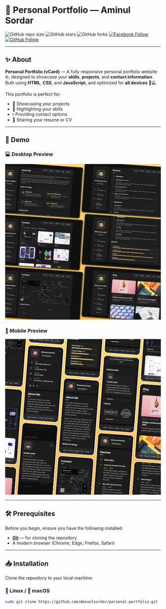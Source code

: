 # 🌟 Personal Portfolio — Aminul Sordar

![GitHub repo size](https://img.shields.io/github/repo-size/Aminulsordar/personal-portfolio?color=blue&logo=github&style=flat)
![GitHub stars](https://img.shields.io/github/stars/Aminulsordar/personal-portfolio?style=social)
![GitHub forks](https://img.shields.io/github/forks/Aminulsordar/personal-portfolio?style=social)
[![Facebook Follow](https://img.shields.io/badge/Facebook-Aminul%20Sordar-blue?logo=facebook&style=flat)](https://www.facebook.com/profile.php?id=100071880593545)
[![GitHub Follow](https://img.shields.io/badge/GitHub-Aminulsordar-black?logo=github&style=flat)](https://github.com/Aminulsordar)

---

## ✨ About

**Personal Portfolio (vCard)** — A fully responsive personal portfolio website 🌐, designed to showcase your **skills**, **projects**, and **contact information**.  
Built using **HTML**, **CSS**, and **JavaScript**, and optimized for **all devices** 📱💻.

This portfolio is perfect for:

- 🚀 Showcasing your projects
- 🎨 Highlighting your skills
- 📞 Providing contact options
- 📂 Sharing your resume or CV

---

## 🎥 Demo

### 💻 Desktop Preview  
![vCard Desktop Demo](./website-demo-image/desktop.png "Desktop Demo")

### 📱 Mobile Preview  
![vCard Mobile Demo](./website-demo-image/mobile.png "Mobile Demo")

---

## 🛠 Prerequisites

Before you begin, ensure you have the following installed:

- [**Git**](https://git-scm.com/downloads) — for cloning the repository  
- A modern browser (Chrome, Edge, Firefox, Safari)

---

## 📥 Installation

Clone the repository to your local machine:

### 🐧 Linux / 🍏 macOS
```bash
sudo git clone https://github.com/Aminulsordar/personal-portfolio.git
